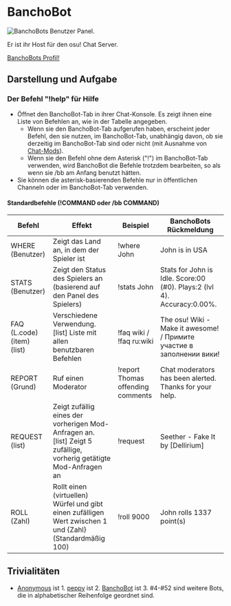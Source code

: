# BanchoBot

![BanchoBots Benutzer Panel.](BanchoBot.jpg "BanchoBots Benutzer Panel.")

Er ist ihr Host für den osu! Chat Server.

[BanchoBots Profil!](https://osu.ppy.sh/u/3)

## Darstellung und Aufgabe

### Der Befehl "!help" für Hilfe

-   Öffnet den BanchoBot-Tab in ihrer Chat-Konsole. Es zeigt ihnen eine Liste von Befehlen an, wie in der Tabelle angegeben.
    -   Wenn sie den BanchoBot-Tab aufgerufen haben, erscheint jeder Befehl, den sie nutzen, im BanchoBot-Tab, unabhängig davon, ob sie derzeitig im BanchoBot-Tab sind oder nicht (mit Ausnahme von [Chat-Mods](/wiki/People/Language_Moderators)).
    -   Wenn sie den Befehl ohne dem Asterisk ("!") im BanchoBot-Tab verwenden, wird BanchoBot die Befehle trotzdem bearbeiten, so als wenn sie /bb am Anfang benutzt hätten.
-   Sie können die asterisk-basierenden Befehle nur in öffentlichen Channeln oder im BanchoBot-Tab verwenden.

#### Standardbefehle (!COMMAND oder /bb COMMAND)

| Befehl | Effekt | Beispiel | BanchoBots Rückmeldung |
| ------ | ------ | -------- | ---------------------- |
| WHERE (Benutzer) | Zeigt das Land an, in dem der Spieler ist | !where John | John is in USA |
| STATS (Benutzer) | Zeigt den Status des Spielers an (basierend auf den Panel des Spielers) | !stats John | Stats for John is Idle. Score:00 (#0). Plays:2 (lvl 4). Accuracy:0.00%. |
| FAQ (L.code)(item) (list) | Verschiedene Verwendung. [list] Liste mit allen benutzbaren Befehlen | !faq wiki / !faq ru:wiki | The osu! Wiki - Make it awesome! / Примите участие в заполнении вики! |
| REPORT (Grund) | Ruf einen Moderator | !report Thomas offending comments | Chat moderators has been alerted. Thanks for your help. |
| REQUEST (list) | Zeigt zufällig eines der vorherigen Mod-Anfragen an. [list] Zeigt 5 zufällige, vorherig getätigte Mod-Anfragen an | !request | Seether - Fake It by [Dellirium] |
| ROLL (Zahl) | Rollt einen (virtuellen) Würfel und gibt einen zufälligen Wert zwischen 1 und {Zahl} (Standardmäßig 100) | !roll 9000 | John rolls 1337 point(s) |

## Trivialitäten

-   [Anonymous](https://osu.ppy.sh/u/1) ist 1. [peppy](https://osu.ppy.sh/u/2) ist 2. [BanchoBot](https://osu.ppy.sh/u/3) ist 3. \#4-\#52 sind weitere Bots, die in alphabetischer Reihenfolge geordnet sind.
